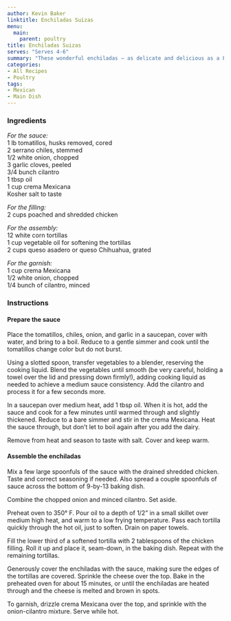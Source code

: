 ```yaml
---
author: Kevin Baker
linktitle: Enchiladas Suizas
menu:
  main:
    parent: poultry
title: Enchiladas Suizas
serves: "Serves 4-6"
summary: "These wonderful enchiladas — as delicate and delicious as a French crepe dish — were invented in 1950 at Sanborn’s in the Casa de Aulejos in Mexico City. Suizas means Swiss, a reference to the unusual inclusion of dairy."
categories:
- All Recipes
- Poultry
tags:
- Mexican
- Main Dish
---
```

### Ingredients

<div class="ingredient-list">
  
*For the sauce:*  
1 lb tomatillos, husks removed, cored  
2 serrano chiles, stemmed  
1/2 white onion, chopped  
3 garlic cloves, peeled  
3/4 bunch cilantro  
1 tbsp oil  
1 cup crema Mexicana  
Kosher salt to taste  
  
*For the filling:*  
2 cups poached and shredded chicken  
  
*For the assembly:*  
12 white corn tortillas  
1 cup vegetable oil for softening the tortillas  
2 cups queso asadero or queso Chihuahua, grated  
  
*For the garnish:*  
1 cup crema Mexicana  
1/2 white onion, chopped  
1/4 bunch of cilantro, minced  

</div>

### Instructions
#### Prepare the sauce
Place the tomatillos, chiles, onion, and garlic in a saucepan, cover with water, and bring to a boil. Reduce to a gentle simmer and cook until the tomatillos change color but do not burst. 

Using a slotted spoon, transfer vegetables to a blender, reserving the cooking liquid. Blend the vegetables until smooth (be very careful, holding a towel over the lid and pressing down firmly!), adding cooking liquid as needed to achieve a medium sauce consistency. Add the cilantro and process it for a few seconds more.

In a saucepan over medium heat, add 1 tbsp oil. When it is hot, add the sauce and cook for a few minutes until warmed through and slightly thickened. Reduce to a bare simmer and stir in the crema Mexicana. Heat the sauce through, but don’t let to boil again after you add the dairy. 

Remove from heat and season to taste with salt. Cover and keep warm.

#### Assemble the enchiladas
Mix a few large spoonfuls of the sauce with the drained shredded chicken. Taste and correct seasoning if needed. Also spread a couple spoonfuls of sauce across the bottom of 9-by-13 baking dish.

Combine the chopped onion and minced cilantro. Set aside.

Preheat oven to 350° F. Pour oil to a depth of 1/2” in a small skillet over medium high heat, and warm to a low frying temperature. Pass each tortilla quickly through the hot oil, just to soften. Drain on paper towels.

Fill the lower third of a softened tortilla with 2 tablespoons of the chicken filling. Roll it up and place it, seam-down, in the baking dish. Repeat with the remaining tortillas.

Generously cover the enchiladas with the sauce, making sure the edges of the tortillas are covered. Sprinkle the cheese over the top. Bake in the preheated oven for about 15 minutes, or until the enchiladas are heated through and the cheese is melted and brown in spots.

To garnish, drizzle crema Mexicana over the top, and sprinkle with the onion-cilantro mixture. Serve while hot.
